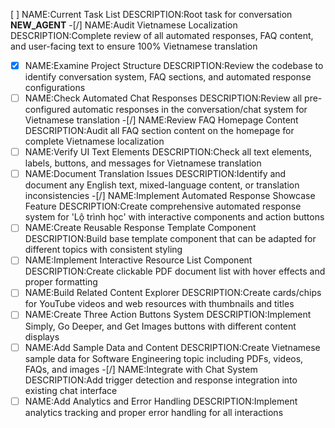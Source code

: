 [ ] NAME:Current Task List DESCRIPTION:Root task for conversation __NEW_AGENT__
-[/] NAME:Audit Vietnamese Localization DESCRIPTION:Complete review of all automated responses, FAQ content, and user-facing text to ensure 100% Vietnamese translation
-[x] NAME:Examine Project Structure DESCRIPTION:Review the codebase to identify conversation system, FAQ sections, and automated response configurations
-[ ] NAME:Check Automated Chat Responses DESCRIPTION:Review all pre-configured automatic responses in the conversation/chat system for Vietnamese translation
-[/] NAME:Review FAQ Homepage Content DESCRIPTION:Audit all FAQ section content on the homepage for complete Vietnamese localization
-[ ] NAME:Verify UI Text Elements DESCRIPTION:Check all text elements, labels, buttons, and messages for Vietnamese translation
-[ ] NAME:Document Translation Issues DESCRIPTION:Identify and document any English text, mixed-language content, or translation inconsistencies
-[/] NAME:Implement Automated Response Showcase Feature DESCRIPTION:Create comprehensive automated response system for 'Lộ trình học' with interactive components and action buttons
-[ ] NAME:Create Reusable Response Template Component DESCRIPTION:Build base template component that can be adapted for different topics with consistent styling
-[ ] NAME:Implement Interactive Resource List Component DESCRIPTION:Create clickable PDF document list with hover effects and proper formatting
-[ ] NAME:Build Related Content Explorer DESCRIPTION:Create cards/chips for YouTube videos and web resources with thumbnails and titles
-[ ] NAME:Create Three Action Buttons System DESCRIPTION:Implement Simply, Go Deeper, and Get Images buttons with different content displays
-[ ] NAME:Add Sample Data and Content DESCRIPTION:Create Vietnamese sample data for Software Engineering topic including PDFs, videos, FAQs, and images
-[/] NAME:Integrate with Chat System DESCRIPTION:Add trigger detection and response integration into existing chat interface
-[ ] NAME:Add Analytics and Error Handling DESCRIPTION:Implement analytics tracking and proper error handling for all interactions